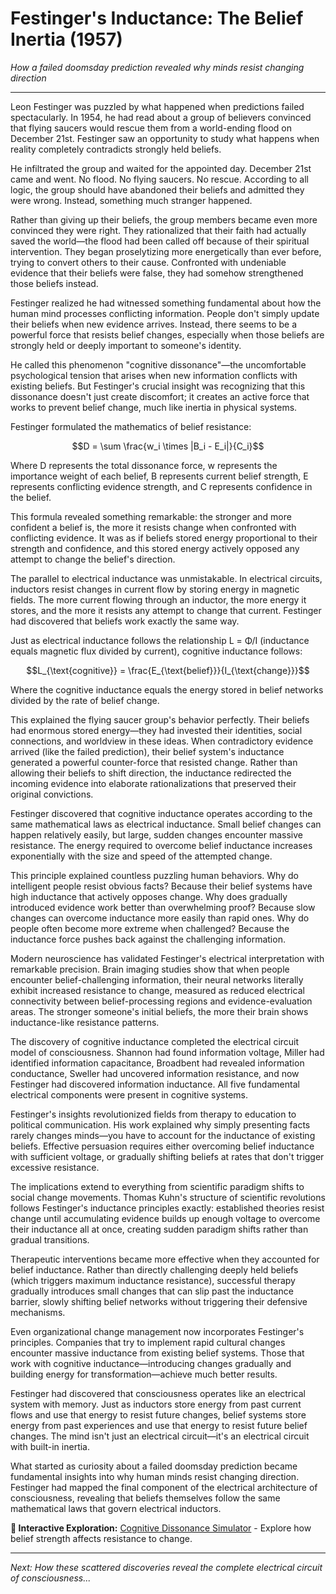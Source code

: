 # Festinger's Inductance: The Belief Inertia (1957)

*How a failed doomsday prediction revealed why minds resist changing direction*

---

Leon Festinger was puzzled by what happened when predictions failed spectacularly. In 1954, he had read about a group of believers convinced that flying saucers would rescue them from a world-ending flood on December 21st. Festinger saw an opportunity to study what happens when reality completely contradicts strongly held beliefs.

He infiltrated the group and waited for the appointed day. December 21st came and went. No flood. No flying saucers. No rescue. According to all logic, the group should have abandoned their beliefs and admitted they were wrong. Instead, something much stranger happened.

Rather than giving up their beliefs, the group members became even more convinced they were right. They rationalized that their faith had actually saved the world—the flood had been called off because of their spiritual intervention. They began proselytizing more energetically than ever before, trying to convert others to their cause. Confronted with undeniable evidence that their beliefs were false, they had somehow strengthened those beliefs instead.

Festinger realized he had witnessed something fundamental about how the human mind processes conflicting information. People don't simply update their beliefs when new evidence arrives. Instead, there seems to be a powerful force that resists belief changes, especially when those beliefs are strongly held or deeply important to someone's identity.

He called this phenomenon "cognitive dissonance"—the uncomfortable psychological tension that arises when new information conflicts with existing beliefs. But Festinger's crucial insight was recognizing that this dissonance doesn't just create discomfort; it creates an active force that works to prevent belief change, much like inertia in physical systems.

Festinger formulated the mathematics of belief resistance:

$$D = \sum \frac{w_i \times |B_i - E_i|}{C_i}$$

Where D represents the total dissonance force, w represents the importance weight of each belief, B represents current belief strength, E represents conflicting evidence strength, and C represents confidence in the belief.

This formula revealed something remarkable: the stronger and more confident a belief is, the more it resists change when confronted with conflicting evidence. It was as if beliefs stored energy proportional to their strength and confidence, and this stored energy actively opposed any attempt to change the belief's direction.

The parallel to electrical inductance was unmistakable. In electrical circuits, inductors resist changes in current flow by storing energy in magnetic fields. The more current flowing through an inductor, the more energy it stores, and the more it resists any attempt to change that current. Festinger had discovered that beliefs work exactly the same way.

Just as electrical inductance follows the relationship L = Φ/I (inductance equals magnetic flux divided by current), cognitive inductance follows:

$$L_{\text{cognitive}} = \frac{E_{\text{belief}}}{I_{\text{change}}}$$

Where the cognitive inductance equals the energy stored in belief networks divided by the rate of belief change.

This explained the flying saucer group's behavior perfectly. Their beliefs had enormous stored energy—they had invested their identities, social connections, and worldview in these ideas. When contradictory evidence arrived (like the failed prediction), their belief system's inductance generated a powerful counter-force that resisted change. Rather than allowing their beliefs to shift direction, the inductance redirected the incoming evidence into elaborate rationalizations that preserved their original convictions.

Festinger discovered that cognitive inductance operates according to the same mathematical laws as electrical inductance. Small belief changes can happen relatively easily, but large, sudden changes encounter massive resistance. The energy required to overcome belief inductance increases exponentially with the size and speed of the attempted change.

This principle explained countless puzzling human behaviors. Why do intelligent people resist obvious facts? Because their belief systems have high inductance that actively opposes change. Why does gradually introduced evidence work better than overwhelming proof? Because slow changes can overcome inductance more easily than rapid ones. Why do people often become more extreme when challenged? Because the inductance force pushes back against the challenging information.

Modern neuroscience has validated Festinger's electrical interpretation with remarkable precision. Brain imaging studies show that when people encounter belief-challenging information, their neural networks literally exhibit increased resistance to change, measured as reduced electrical connectivity between belief-processing regions and evidence-evaluation areas. The stronger someone's initial beliefs, the more their brain shows inductance-like resistance patterns.

The discovery of cognitive inductance completed the electrical circuit model of consciousness. Shannon had found information voltage, Miller had identified information capacitance, Broadbent had revealed information conductance, Sweller had uncovered information resistance, and now Festinger had discovered information inductance. All five fundamental electrical components were present in cognitive systems.

Festinger's insights revolutionized fields from therapy to education to political communication. His work explained why simply presenting facts rarely changes minds—you have to account for the inductance of existing beliefs. Effective persuasion requires either overcoming belief inductance with sufficient voltage, or gradually shifting beliefs at rates that don't trigger excessive resistance.

The implications extend to everything from scientific paradigm shifts to social change movements. Thomas Kuhn's structure of scientific revolutions follows Festinger's inductance principles exactly: established theories resist change until accumulating evidence builds up enough voltage to overcome their inductance all at once, creating sudden paradigm shifts rather than gradual transitions.

Therapeutic interventions became more effective when they accounted for belief inductance. Rather than directly challenging deeply held beliefs (which triggers maximum inductance resistance), successful therapy gradually introduces small changes that can slip past the inductance barrier, slowly shifting belief networks without triggering their defensive mechanisms.

Even organizational change management now incorporates Festinger's principles. Companies that try to implement rapid cultural changes encounter massive inductance from existing belief systems. Those that work with cognitive inductance—introducing changes gradually and building energy for transformation—achieve much better results.

Festinger had discovered that consciousness operates like an electrical system with memory. Just as inductors store energy from past current flows and use that energy to resist future changes, belief systems store energy from past experiences and use that energy to resist future belief changes. The mind isn't just an electrical circuit—it's an electrical circuit with built-in inertia.

What started as curiosity about a failed doomsday prediction became fundamental insights into why human minds resist changing direction. Festinger had mapped the final component of the electrical architecture of consciousness, revealing that beliefs themselves follow the same mathematical laws that govern electrical inductors.

**🔗 Interactive Exploration:** [Cognitive Dissonance Simulator](../demos/notebooks/festinger_demo.ipynb) - Explore how belief strength affects resistance to change.

---

*Next: How these scattered discoveries reveal the complete electrical circuit of consciousness...* 